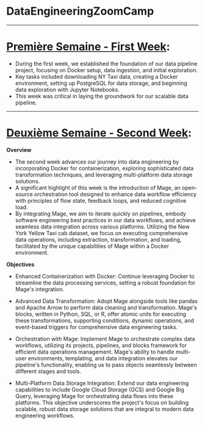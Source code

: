 # DataEngineeringZoomCamp


---
# [Première Semaine - First Week](https://github.com/le-oasis/DataEngineeringZoomCamp/tree/main/Premi%C3%A8re%20Semaine%20-%20First%20Week):


- During the first week, we established the foundation of our data pipeline project, focusing on Docker setup, data ingestion, and initial exploration. 
- Key tasks included downloading NY Taxi data, creating a Docker environment, setting up PostgreSQL for data storage, and beginning data exploration with Jupyter Notebooks. 
- This week was critical in laying the groundwork for our scalable data pipeline.


---
# [Deuxième Semaine - Second Week](https://github.com/le-oasis/DataEngineeringZoomCamp/tree/main/02-Deuxième-Semaine-Second-Week):


**Overview**
- The second week advances our journey into data engineering by incorporating Docker for containerization, exploring sophisticated data transformation techniques, and leveraging multi-platform data storage solutions. 
- A significant highlight of this week is the introduction of Mage, an open-source orchestration tool designed to enhance data workflow efficiency with principles of flow state, feedback loops, and reduced cognitive load. 
- By integrating Mage, we aim to iterate quickly on pipelines, embody software engineering best practices in our data workflows, and achieve seamless data integration across various platforms. Utilizing the New York Yellow Taxi cab dataset, we focus on executing comprehensive data operations, including extraction, transformation, and loading, facilitated by the unique capabilities of Mage within a Docker environment.

**Objectives**
- Enhanced Containerization with Docker: Continue leveraging Docker to streamline the data processing services, setting a robust foundation for Mage's integration.

- Advanced Data Transformation: Adopt Mage alongside tools like pandas and Apache Arrow to perform data cleaning and transformation. Mage's blocks, written in Python, SQL, or R, offer atomic units for executing these transformations, supporting conditions, dynamic operations, and event-based triggers for comprehensive data engineering tasks.

- Orchestration with Mage: Implement Mage to orchestrate complex data workflows, utilizing its projects, pipelines, and blocks framework for efficient data operations management. Mage's ability to handle multi-user environments, templating, and data integration elevates our pipeline's functionality, enabling us to pass objects seamlessly between different stages and tools.

- Multi-Platform Data Storage Integration: Extend our data engineering capabilities to include Google Cloud Storage (GCS) and Google Big Query, leveraging Mage for orchestrating data flows into these platforms. This objective underscores the project's focus on building scalable, robust data storage solutions that are integral to modern data engineering workflows.

